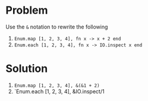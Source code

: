 # Problem
Use the `&` notation to rewrite the following
1. `Enum.map [1, 2, 3, 4], fn x -> x + 2 end`
2. `Enum.each [1, 2, 3, 4], fn x -> IO.inspect x end`

# Solution
1. `Enum.map [1, 2, 3, 4], &(&1 + 2)`
2. `Enum.each [1, 2, 3, 4], &IO.inspect/1
